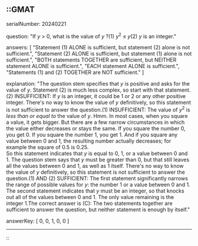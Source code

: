 ::GMAT
---


serialNumber: 20240221

question: "If <i>y</i> &gt; 0, what is the value of <i>y</i> ?(1) <i>y</i><sup>2</sup> ≤ <i>y</i>(2) <i>y</i> is an integer."

answers: [
  "Statement (1) ALONE is sufficient, but statement (2) alone is not sufficient.",
  "Statement (2) ALONE is sufficient, but statement (1) alone is not sufficient.",
  "BOTH statements TOGETHER are sufficient, but NEITHER statement ALONE is sufficient.",
  "EACH statement ALONE is sufficient.",
  "Statements (1) and (2) TOGETHER are NOT sufficient."
]

explanation: "The question stem specifies that <i>y</i> is positive and asks for the value of <i>y</i>. Statement (2) is much less complex, so start with that statement.(2) INSUFFICIENT: If <i>y</i> is an integer, it could be 1 or 2 or any other positive integer. There's no way to know the value of <i>y</i> definitively, so this statement is not sufficient to answer the question.(1) INSUFFICIENT: The value of <i>y</i><sup>2</sup> is <i>less than or equal to</i> the value of <i>y</i>. Hmm. In most cases, when you square a value, it gets bigger. But there are a few narrow circumstances in which the value either decreases or stays the same. If you square the number 0, you get 0. If you square the number 1, you get 1. And if you square any value between 0 and 1, the resulting number actually decreases; for example the square of 0.5 is 0.25.<br>So this statement indicates that <i>y</i> is equal to 0, 1, or a value between 0 and 1. The question stem says that <i>y</i> must be greater than 0, but that still leaves all the values between 0 and 1, as well as 1 itself. There's no way to know the value of <i>y</i> definitively, so this statement is not sufficient to answer the question.(1) AND (2) SUFFICIENT: The first statement significantly narrows the range of possible values for <i>y</i>: the number 1 or a value between 0 and 1. The second statement indicates that <i>y</i> must be an integer, so that knocks out all of the values between 0 and 1. The only value remaining is the integer 1.The correct answer is (C): The two statements together are sufficient to answer the question, but neither statement is enough by itself."

answerKey: [
  0, 
  0, 
  1, 
  0, 
  0
]



---
::